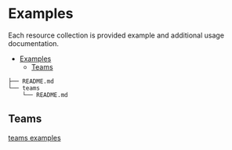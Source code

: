 # Examples

Each resource collection is provided example and additional usage documentation.

- [Examples](#examples)
	- [Teams](#teams)

```
├── README.md
└── teams
    └── README.md
```

## Teams
[teams examples](./teams/README.md)
